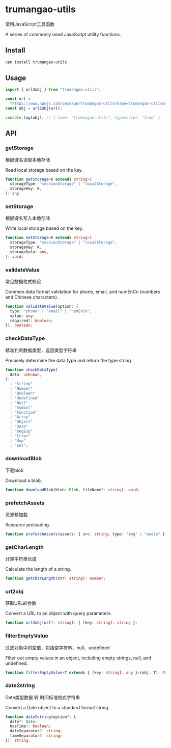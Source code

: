 # trumangao-utils

常用JavaScript工具函数

A series of commonly used JavaScript utility functions.

## Install

```bash
npm install trumangao-utils
```

## Usage

```js
import { url2obj } from "trumangao-utils";

const url =
  "https://www.npmjs.com/package/trumangao-utils?name=trumangao-utils&ltypescript=true";
const obj = url2obj(url);

console.log(obj); // { name: "trumangao-utils", typescript: "true" }
```

## API

### getStorage

根据键名读取本地存储

Read local storage based on the key.

```ts
function getStorage<K extends string>(
  storageType: "sessionStorage" | "localStorage",
  storageKey: K,
): any;
```

### setStorage

根据键名写入本地存储

Write local storage based on the key.

```ts
function setStorage<K extends string>(
  storageType: "sessionStorage" | "localStorage",
  storageKey: K,
  storageData: any,
): void;
```

### validateValue

常见数据格式校验

Common data format validation for phone, email, and numEnCn (numbers and Chinese characters).

```ts
function validateValue(option: {
  type: "phone" | "email" | "numEnCn";
  value: any;
  required?: boolean;
}): boolean;
```

### checkDataType

精准判断数据类型，返回类型字符串

Precisely determine the data type and return the type string.

```ts
function checkDataType(
  data: unknown,
):
  | "String"
  | "Number"
  | "Boolean"
  | "Undefined"
  | "Null"
  | "Symbol"
  | "Function"
  | "Array"
  | "Object"
  | "Date"
  | "RegExp"
  | "Error"
  | "Map"
  | "Set";
```

### downloadBlob

下载blob

Download a blob.

```ts
function downloadBlob(blob: Blob, fileName?: string): void;
```

### prefetchAssets

资源预加载

Resource preloading.

```ts
function prefetchAssets(assets: { src: string; type: "img" | "audio" }[]): void;
```

### getCharLength

计算字符串长度

Calculate the length of a string.

```ts
function getCharLength(str: string): number;
```

### url2obj

获取URL的参数

Convert a URL to an object with query parameters.

```ts
function url2obj(url?: string): { [key: string]: string };
```

### filterEmptyValue

过滤对象中的空值，包括空字符串、null、undefined

Filter out empty values in an object, including empty strings, null, and undefined.

```ts
function filterEmptyValue<T extends { [key: string]: any }>(obj: T): Partial<T>;
```

### date2string

Date类型数据 转 时间标准格式字符串

Convert a Date object to a standard format string.

```ts
function date2string(option?: {
  date?: Date;
  hasTime?: boolean;
  dateSeparator?: string;
  timeSeparator?: string;
}): string;
```
